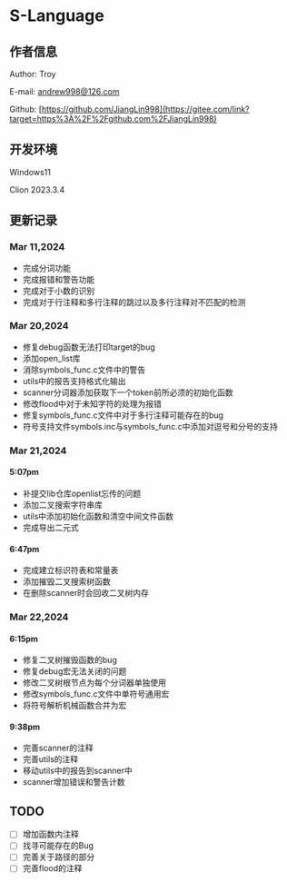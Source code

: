 # S-Language

## 作者信息

Author: Troy

E-mail: andrew998@126.com

Github: [https://github.com/JiangLin998](https://gitee.com/link?target=https%3A%2F%2Fgithub.com%2FJiangLin998)

## 开发环境

Windows11

Clion 2023.3.4

## 更新记录

### Mar 11,2024

- 完成分词功能
- 完成报错和警告功能
- 完成对于小数的识别
- 完成对于行注释和多行注释的跳过以及多行注释对不匹配的检测

### Mar 20,2024

- 修复debug函数无法打印target的bug
- 添加open_list库
- 消除symbols_func.c文件中的警告
- utils中的报告支持格式化输出
- scanner分词器添加获取下一个token前所必须的初始化函数
- 修改flood中对于未知字符的处理为报错
- 修复symbols_func.c文件中对于多行注释可能存在的bug
- 符号支持文件symbols.inc与symbols_func.c中添加对逗号和分号的支持

### Mar 21,2024

#### 5:07pm

- 补提交lib仓库openlist忘传的问题
- 添加二叉搜索字符串库
- utils中添加初始化函数和清空中间文件函数
- 完成导出二元式

#### 6:47pm

- 完成建立标识符表和常量表
- 添加摧毁二叉搜索树函数
- 在删除scanner时会回收二叉树内存

### Mar 22,2024

#### 6:15pm

- 修复二叉树摧毁函数的bug
- 修复debug宏无法关闭的问题
- 修改二叉树根节点为每个分词器单独使用
- 修改symbols_func.c文件中单符号通用宏
- 将符号解析机械函数合并为宏

#### 9:38pm

- 完善scanner的注释
- 完善utils的注释
- 移动utils中的报告到scanner中
- scanner增加错误和警告计数

## TODO

- [ ] 增加函数内注释
- [ ] 找寻可能存在的Bug
- [ ] 完善关于路径的部分
- [ ] 完善flood的注释